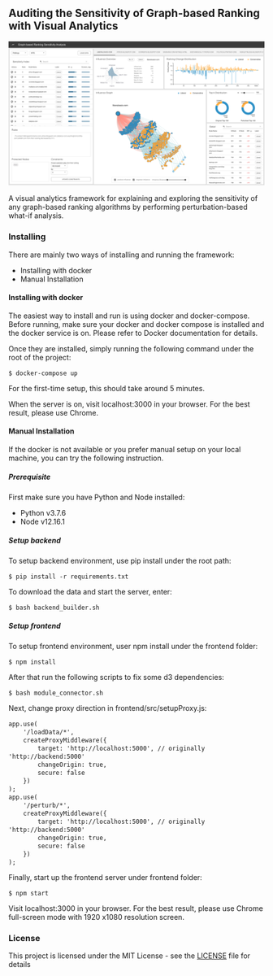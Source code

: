 ## Auditing the Sensitivity of Graph-based Ranking with Visual Analytics

![Teaser](images/teaser.png)

A visual analytics framework for explaining and exploring the sensitivity of any graph-based ranking algorithms by performing perturbation-based what-if analysis.

### Installing 
There are mainly two ways of installing and running the framework:
- Installing with docker
- Manual Installation

#### Installing with docker
The easiest way to install and run is using docker and docker-compose. Before running, make sure your docker and docker compose is installed and the docker service is on. Please refer to Docker documentation for details.

Once they are installed, simply running the following command under the root of the project:

```
$ docker-compose up
```

For the first-time setup, this should take around 5 minutes.

When the server is on, visit localhost:3000 in your browser. For the best result, please use Chrome. 

#### Manual Installation
If the docker is not available or you prefer manual setup on your local machine, you can try the following instruction.

#####  Prerequisite 
First make sure you have Python and Node installed:

- Python v3.7.6
- Node v12.16.1

##### Setup backend
To setup backend environment, use pip install under the root path:
```
$ pip install -r requirements.txt 
```
To download the data and start the server, enter:
```
$ bash backend_builder.sh
```

##### Setup frontend
To setup frontend environment, user npm install under the frontend folder:
```
$ npm install
```
After that run the following scripts to fix some d3 dependencies:
```
$ bash module_connector.sh
```
Next, change proxy direction in frontend/src/setupProxy.js:
```
app.use(
    '/loadData/*',
    createProxyMiddleware({
        target: 'http://localhost:5000', // originally 'http://backend:5000'
        changeOrigin: true,
        secure: false
    })
);
app.use(
    '/perturb/*',
    createProxyMiddleware({
        target: 'http://localhost:5000', // originally 'http://backend:5000'
        changeOrigin: true,
        secure: false
    })
);
```
Finally, start up the frontend server under frontend folder:
```
$ npm start
```
Visit localhost:3000 in your browser. For the best result, please use Chrome full-screen mode with 1920 x1080 resolution screen.

### License

This project is licensed under the MIT License - see the [LICENSE](LICENSE) file for details
